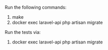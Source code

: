 Run the following commands:
1. make
2. docker exec laravel-api php artisan migrate

Run the tests via:
1. docker exec laravel-api php artisan migrate
